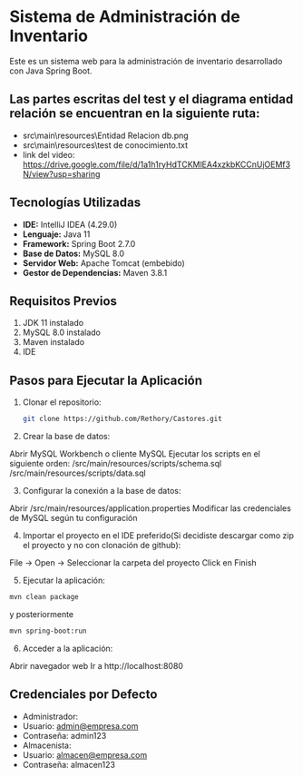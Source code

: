 # Sistema de Administración de Inventario

Este es un sistema web para la administración de inventario desarrollado con Java Spring Boot.

## Las partes escritas del test y el diagrama entidad relación se encuentran en la siguiente ruta: 
- src\main\resources\Entidad Relacion db.png
- src\main\resources\test de conocimiento.txt
- link del video: https://drive.google.com/file/d/1a1h1ryHdTCKMlEA4xzkbKCCnUjOEMf3N/view?usp=sharing
  
## Tecnologías Utilizadas

- **IDE:** IntelliJ IDEA (4.29.0)
- **Lenguaje:** Java 11
- **Framework:** Spring Boot 2.7.0
- **Base de Datos:** MySQL 8.0
- **Servidor Web:** Apache Tomcat (embebido)
- **Gestor de Dependencias:** Maven 3.8.1

## Requisitos Previos

1. JDK 11 instalado
2. MySQL 8.0 instalado
3. Maven instalado
4. IDE

## Pasos para Ejecutar la Aplicación

1. Clonar el repositorio:
   ```bash
   git clone https://github.com/Rethory/Castores.git

2. Crear la base de datos:

Abrir MySQL Workbench o cliente MySQL
Ejecutar los scripts en el siguiente orden:
/src/main/resources/scripts/schema.sql
/src/main/resources/scripts/data.sql

3. Configurar la conexión a la base de datos:

Abrir /src/main/resources/application.properties
Modificar las credenciales de MySQL según tu configuración

4. Importar el proyecto en el IDE preferido(Si decidiste descargar como zip el proyecto y no con clonación de github):

File -> Open -> Seleccionar la carpeta del proyecto
Click en Finish

5. Ejecutar la aplicación:
```bash
mvn clean package
```
y posteriormente
```bash
mvn spring-boot:run
```
6. Acceder a la aplicación:

Abrir navegador web
Ir a http://localhost:8080

## Credenciales por Defecto
- Administrador:
- Usuario: admin@empresa.com
- Contraseña: admin123
- Almacenista:
- Usuario: almacen@empresa.com
- Contraseña: almacen123


